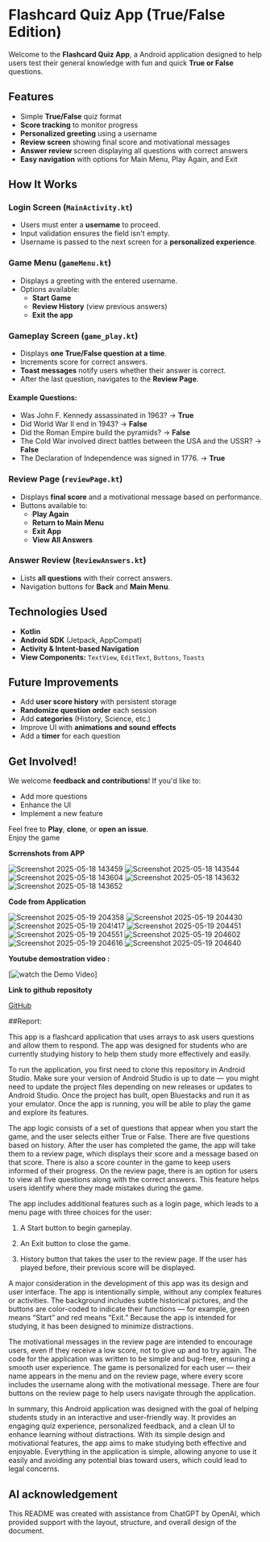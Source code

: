 
# Flashcard Quiz App (True/False Edition)


Welcome to the **Flashcard Quiz App**, a  Android application designed to help users test their general knowledge with fun and quick **True or False** questions.

## Features

- Simple **True/False** quiz format
- **Score tracking** to monitor progress
- **Personalized greeting** using a username
- **Review screen** showing final score and motivational messages
- **Answer review** screen displaying all questions with correct answers
- **Easy navigation** with options for Main Menu, Play Again, and Exit

## How It Works

### **Login Screen (`MainActivity.kt`)**
- Users must enter a **username** to proceed.
- Input validation ensures the field isn't empty.
- Username is passed to the next screen for a **personalized experience**.

### **Game Menu (`gameMenu.kt`)**
- Displays a greeting with the entered username.
- Options available:
  - **Start Game**
  - **Review History** (view previous answers)
  - **Exit the app**

### **Gameplay Screen (`game_play.kt`)**
- Displays **one True/False question at a time**.
- Increments score for correct answers.
- **Toast messages** notify users whether their answer is correct.
- After the last question, navigates to the **Review Page**.

#### Example Questions:
- Was John F. Kennedy assassinated in 1963? →  **True**
- Did World War II end in 1943? →  **False**
- Did the Roman Empire build the pyramids? →  **False**
- The Cold War involved direct battles between the USA and the USSR? →  **False**
- The Declaration of Independence was signed in 1776. →  **True**

### **Review Page (`reviewPage.kt`)**
- Displays **final score** and a motivational message based on performance.
- Buttons available to:
  - **Play Again**
  - **Return to Main Menu**
  - **Exit App**
  - **View All Answers**

### **Answer Review (`ReviewAnswers.kt`)**
- Lists **all questions** with their correct answers.
- Navigation buttons for **Back** and **Main Menu**.

## Technologies Used
- **Kotlin**
- **Android SDK** (Jetpack, AppCompat)
- **Activity & Intent-based Navigation**
- **View Components:** `TextView`, `EditText`, `Buttons`, `Toasts`

## Future Improvements
- Add **user score history** with persistent storage
- **Randomize question order** each session
- Add **categories** (History, Science, etc.)
- Improve UI with **animations and sound effects**
- Add a **timer** for each question

## Get Involved!
We welcome **feedback and contributions**! If you'd like to:
- Add more questions
- Enhance the UI
- Implement a new feature

Feel free to **Play**, **clone**, or **open an issue**.   
Enjoy the game

**Scrrenshots from APP**

![Screenshot 2025-05-18 143459](https://github.com/user-attachments/assets/e94d1a77-1522-4858-aa82-402a66730120)
![Screenshot 2025-05-18 143544](https://github.com/user-attachments/assets/26968d11-76a8-459a-adac-10b048a3977e)
![Screenshot 2025-05-18 143604](https://github.com/user-attachments/assets/e405ce34-856a-49b6-ab7b-5d5cf67adea6)
![Screenshot 2025-05-18 143632](https://github.com/user-attachments/assets/03821785-90f0-4e17-afaa-848849b5afba)
![Screenshot 2025-05-18 143652](https://github.com/user-attachments/assets/dbd6aee1-51d8-47d0-8a67-6851239c8a78)





**Code from Application**


![Screenshot 2025-05-19 204358](https://github.com/user-attachments/assets/d800d88b-7124-42a2-8849-483b484e50ab)
![Screenshot 2025-05-19 204430](https://github.com/user-attachments/assets/166704c1-33ea-443f-b786-292b1f3a78d0)
![Screenshot 2025-05-19 204!417](https://github.com/user-attachments/assets/b5102f0b-eb4d-448b-bf1c-c12b0e4f4dad)
![Screenshot 2025-05-19 204451](https://github.com/user-attachments/assets/cb22d330-d6bf-46f7-9304-6e0850cb4157)
![Screenshot 2025-05-19 204551](https://github.com/user-attachments/assets/0bcab56c-94d6-403d-b92a-3a980a294fca)
![Screenshot 2025-05-19 204602](https://github.com/user-attachments/assets/ca820546-0db9-4215-9c9f-03be9cc248c0)
![Screenshot 2025-05-19 204616](https://github.com/user-attachments/assets/e1229316-3010-4aac-b2d7-db6cd6eb42f9)
![Screenshot 2025-05-19 204640](https://github.com/user-attachments/assets/7b44f216-ec32-4485-b99e-107565eb3362)



**Youtube demostration video :**

[![watch the Demo Video](https://youtu.be/Oadg8N-rk6s)] 

**Link to github repositoty**

[GitHub](https://github.com/AshvaanSurujbally/Flashcard_App)

##Report:

This app is a flashcard application that uses arrays to ask users questions and allow them to respond. The app was designed for students who are currently studying history to help them study more effectively and easily.

To run the application, you first need to clone this repository in Android Studio. Make sure your version of Android Studio is up to date — you might need to update the project files depending on new releases or updates to Android Studio. Once the project has built, open Bluestacks and run it as your emulator. Once the app is running, you will be able to play the game and explore its features.

The app logic consists of a set of questions that appear when you start the game, and the user selects either True or False. There are five questions based on history. After the user has completed the game, the app will take them to a review page, which displays their score and a message based on that score. There is also a score counter in the game to keep users informed of their progress. On the review page, there is an option for users to view all five questions along with the correct answers. This feature helps users identify where they made mistakes during the game.

The app includes additional features such as a login page, which leads to a menu page with three choices for the user:

1. A Start button to begin gameplay.

2. An Exit button to close the game. 

3.  History button that takes the user to the review page. If the user has played before, their previous score will be displayed.

A major consideration in the development of this app was its design and user interface. The app is intentionally simple, without any complex features or activities. The background includes subtle historical pictures, and the buttons are color-coded to indicate their functions — for example, green means “Start” and red means “Exit.” Because the app is intended for studying, it has been designed to minimize distractions.

The motivational messages in the review page are intended to encourage users, even if they receive a low score, not to give up and to try again. The code for the application was written to be simple and bug-free, ensuring a smooth user experience. The game is personalized for each user — their name appears in the menu and on the review page, where every score includes the username along with the motivational message. There are four buttons on the review page to help users navigate through the application.

In summary, this Android application was designed with the goal of helping students study in an interactive and user-friendly way. It provides an engaging quiz experience, personalized feedback, and a clean UI to enhance learning without distractions. With its simple design and motivational features, the app aims to make studying both effective and enjoyable. Everything in the application is simple, allowing anyone to use it easily and avoiding any potential bias toward users, which could lead to legal concerns.


## AI acknowledgement
This README was created with assistance from ChatGPT by OpenAI, which provided support with the layout, structure, and overall design of the document.






